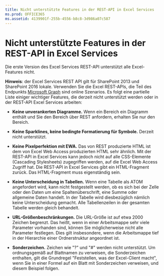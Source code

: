 ```yaml
---
title: Nicht unterstützte Features in der REST-API in Excel Services
ms.prod: OFFICE365
ms.assetid: 4139901f-255b-4556-b8c8-3d986a07c587
---
```



# Nicht unterstützte Features in der REST-API in Excel Services

Die erste Version des Excel Services REST-API unterstützt alle Excel-Features nicht.
  
    
    

 **Hinweis**: der Excel Services REST API gilt für SharePoint 2013 und SharePoint 2016 lokale. Verwenden Sie die Excel REST-APIs, die Teil des Endpunkts [Microsoft Graph](http://graph.microsoft.io/en-us/docs/api-reference/v1.0/resources/excel
) sind online Szenarios.
Es folgt eine partielle Liste einiger wichtiger Features, die derzeit nicht unterstützt werden oder in der REST-API Excel Services arbeiten:
  
    
    


- **Keine unverankerten Diagramme.** Wenn ein Bereich ein Diagramm enthält und Sie den Bereich über REST anfordern, erhalten Sie nur den Bereich.
    
  
- **Keine Sparklines, keine bedingte Formatierung für Symbole.** Derzeit nicht unterstützt.
    
  
- **Keine Pixelperfektion mit EWA.** Das von REST produzierte HTML ist dem von Excel Web Access produzierten HTML sehr ähnlich. Mit der REST-API in Excel Services kann jedoch nicht auf alle CSS-Elemente (Cascading Stylesheets) zugegriffen werden, auf die Excel Web Access Zugriff hat. Die REST-API in Excel Services gibt ein HTML-Fragment zurück. Das HTML-Fragment muss eigenständig sein.
    
  
- **Keine Unterscheidung in Tabellen.** Wenn eine Tabelle als ATOM angefordert wird, kann nicht festgestellt werden, ob es sich bei der Zelle oder den Daten um eine Spaltenüberschrift, eine Summe oder allgemeine Daten handelt. In der Tabelle wird diesbezüglich nämlich keine Unterscheidung gemacht. Alle Tabellenzeilen in der gesamten Tabelle werden gleich behandelt.
    
  
- **URL-Größenbeschränkungen.** Die URL-Größe ist auf etwa 2000 Zeichen begrenzt. Das heißt, wenn in einer Arbeitsmappe sehr viele Parameter vorhanden sind, können Sie möglicherweise nicht alle Parameter festlegen. Dies gilt insbesondere, wenn die Arbeitsmappe tief in der Hierarchie einer Ordnerstruktur angeordnet ist.
    
  
- **Sonderzeichen.** Zeichen wie "?" und "#" werden nicht unterstützt. Um ordnungsgemäß auf Blattnamen zu verweisen, die Sonderzeichen enthalten, gilt die Grundregel "Feststellen, was der Excel-Client macht", wenn Sie in einer Formel auf ein Blatt mit Sonderzeichen verweisen, und diesem Beispiel folgen.
    
  

